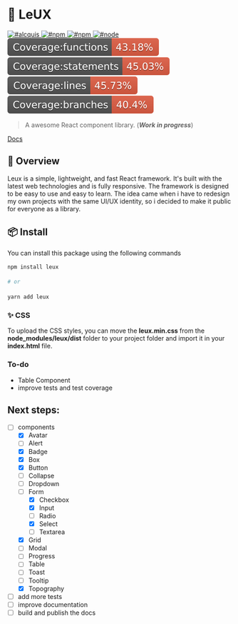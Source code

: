# 🎨 LeUX

<a href="https://twitter.com/alcquis" target="\_parent">
	<img alt="#alcquis" src="https://img.shields.io/twitter/follow/alcquis?style=social"/>
</a>
<a href="https://www.npmjs.com/package/leux" target="\_parent">
  <img alt="#npm" src="https://img.shields.io/npm/v/leux">
</a>
<a href="https://www.npmjs.com/package/leux" target="\_parent">
  <img alt="#npm" src="https://img.shields.io/npm/dm/leux">
</a>
<a href="https://nodejs.org/en/blog/release/v14.17.3/" target="\_parent">
  <img alt="#node" src="https://img.shields.io/badge/node-%3D%3E14.17.3-purple">
</a>

<div>
	<img src="./coverage/badge-functions.svg">
	<img src="./coverage/badge-statements.svg">
	<img src="./coverage/badge-lines.svg">
	<img src="./coverage/badge-branches.svg">
</div>

> A awesome React component library. (**_Work in progress_**)

[Docs](https://leux.vercel.app/)

## 🎈 Overview

Leux is a simple, lightweight, and fast React framework. It's built with the latest web technologies and is fully responsive.
The framework is designed to be easy to use and easy to learn.
The idea came when i have to redesign my own projects with the same UI/UX identity, so i decided to make it public for everyone as a library.

## 📦 Install

You can install this package using the following commands

```bash
npm install leux

# or

yarn add leux
```

### ✨ CSS

To upload the CSS styles, you can move the **leux.min.css** from the **node_modules/leux/dist** folder to your project folder and import it in your **index.html** file.

### To-do

- Table Component
- improve tests and test coverage

## Next steps:

- [ ] components
  - [x] Avatar
  - [ ] Alert
  - [x] Badge
  - [x] Box
  - [x] Button
  - [ ] Collapse
  - [ ] Dropdown
  - [ ] Form
    - [x] Checkbox
    - [x] Input
    - [ ] Radio
    - [x] Select
    - [ ] Textarea
  - [x] Grid
  - [ ] Modal
  - [ ] Progress
  - [ ] Table
  - [ ] Toast
  - [ ] Tooltip
  - [x] Topography
- [ ] add more tests
- [ ] improve documentation
- [ ] build and publish the docs
